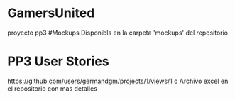# GamersUnited
proyecto pp3
#Mockups
Disponibls en la carpeta 'mockups' del repositorio
# PP3 User Stories
https://github.com/users/germandgm/projects/1/views/1
o
Archivo excel en el repositorio con mas detalles
